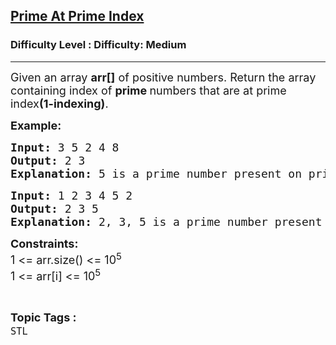 <h2><a href="https://www.geeksforgeeks.org/problems/prime-at-prime-index/1?page=7&difficulty=Medium&status=unsolved,attempted&sortBy=accuracy">Prime At Prime Index</a></h2><h3>Difficulty Level : Difficulty: Medium</h3><hr><div class="problems_problem_content__Xm_eO"><p><span style="font-size: 18px;">Given an array <strong>arr[]</strong> of positive numbers. Return the array containing index of <strong>prime </strong>numbers&nbsp;that are at prime index<strong>(1-indexing)</strong>.</span></p>
<p><span style="font-size: 18px;"><strong>Example:</strong></span></p>
<pre><span style="font-size: 18px;"><strong>Input:&nbsp;</strong></span><span style="font-size: 18px;">3 5 2 4 8<br><strong>Output: </strong>2 3  <br><strong>Explanation:&nbsp;</strong>5 is a prime number present on prime index(2). Similiarly 2 is a prime number present on a prime index(3).<br></span></pre>
<pre><span style="font-size: 18px;"><strong>Input:&nbsp;</strong>1 2 3 4 5 2</span><span style="font-size: 18px;"><br><strong>Output:&nbsp;</strong>2 3 5&nbsp;<br><strong>Explanation: </strong>2, 3, 5 is a prime number present on prime indices 2, 3, 5.</span></pre>
<p><span style="font-size: 18px;"><strong>Constraints:</strong></span><br><span style="font-size: 18px;">1 &lt;= arr.size() &lt;= 10<sup>5</sup><br>1 &lt;= arr[i] &lt;= 10<sup>5</sup></span></p></div><br><p><span style=font-size:18px><strong>Topic Tags : </strong><br><code>STL</code>&nbsp;